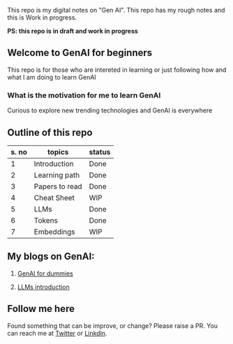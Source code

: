 This repo is my digital notes on "Gen AI". This repo has my rough notes and this is Work in progress. 

**PS: this repo is in draft and work in progress**

## Welcome to GenAI for beginners

This repo is for those who are intereted in learning or just following how and what I am doing 
to learn GenAI

### What is the motivation for me to learn GenAI

Curious to explore new trending technologies and GenAI is everywhere

## Outline of this repo 

| s. no | topics| status |
|----------|----------|----------|
| 1   | Introduction  | Done   |
| 2   | Learning path   | Done   |
| 3   | Papers to read   | Done   |
| 4   | Cheat Sheet   | WIP   |
| 5   | LLMs   | Done   |
| 6   | Tokens   | Done   |
| 7   | Embeddings   | WIP   |

## My blogs on GenAI:

1. [GenAI for dummies](https://dev.to/hellonehha/genai-for-dummies-48j7)

2. [LLMs introduction](https://dev.to/hellonehha/what-are-llms-4ap8)


## Follow me here 

Found something that can be improve, or change? Please raise a PR. You can reach me at [Twitter]() or [Linkdln]().